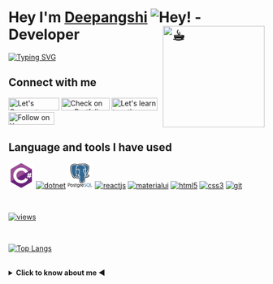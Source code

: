 <h1 align="left">Hey I'm <a title="Click me" href="https://www.linkedin.com/in/deepangshi-saha/">Deepangshi</a> <img title="Hey!" src="https://media.giphy.com/media/hvRJCLFzcasrR4ia7z/giphy.gif" width="28"/>      
<a href="https://www.buymeacoffee.com/thedsdev"> <img align="right" title="☕︎" src="https://media.giphy.com/media/v1.Y2lkPTc5MGI3NjExemEybWJmMHB0ZzZ6dTlvazA0eTR2YXdoeGtxd3BoYnAyZ3p4NnZyMiZlcD12MV9pbnRlcm5hbF9naWZfYnlfaWQmY3Q9cw/513lZvPf6khjIQFibF/giphy.gif" width="200" height="200"/></a> -Developer </h1>

<a href="https://git.io/typing-svg"><img title="<>Thank you for coming by, hope you're doing well.</>" src="https://readme-typing-svg.demolab.com?font=Fira+Code&pause=1000&random=false&width=435&lines=Developing+applications%2C;contributed+in+.NET,+React.js%2C;currently+focusing+on+developing;asp.net-+c%23+applications" alt="Typing SVG" /></a>

## Connect with me

<p align="left">
  <a href="https://www.linkedin.com/in/deepangshi-saha/" target="_blank" rel="noreferrer" ><img title="Let's Connect on LinkedIn" src="https://img.shields.io/badge/LinkedIn-0077B5?style=for-the-badge&logo=linkedin&logoColor=white&style=plastic"  width="100" height="25" /></a>
   <a href="https://deepangshi-dev.netlify.app/" target="_blank" rel="noreferrer"><img title="Check on my Portfolio" src="https://img.shields.io/badge/Portfolio-d4af37?style=for-the-badge&logo=React&logoColor=white&style=plastic" width="95" height="25" /></a>
  <a href="https://dev.to/thedsdev" target="_blank" rel="noreferrer"><img title="Let's learn together on DEV Community"  src="https://img.shields.io/badge/dev.to-0A0A0A?style=for-the-badge&logo=devdotto&logoColor=white&style=plastic" width="90" height="25" /></a>
  <a href="https://twitter.com/Deepangshi" target="_blank" rel="noreferrer"><img title="Follow on X" src="https://img.shields.io/badge/twitter-14171A?style=for-the-badge&logo=x&logoColor=white&style=plastic" width="90" height="25" /></a>
</p>

## Language and tools I have used

<p align="left"> 
  <a href="https://www.javatpoint.com/c-sharp-tutorial" target="_blank" rel="noreferrer"><img title="C#" src="https://raw.githubusercontent.com/devicons/devicon/master/icons/csharp/csharp-original.svg" alt="csharp" width="50" height="50"/></a>
  <a href="https://dotnet.microsoft.com/" target="_blank" rel="noreferrer"><img title=".NET" src="https://cdn.jsdelivr.net/gh/devicons/devicon/icons/dot-net/dot-net-plain-wordmark.svg" alt="dotnet" width="50" height="50"/></a>
  <a href="https://www.w3schools.com/postgresql/index.php" target="_blank" rel="noreferrer"><img title="postgresql" src="https://raw.githubusercontent.com/devicons/devicon/master/icons/postgresql/postgresql-original-wordmark.svg" alt="postgresql" width="50" height="50"/></a>
  <a href="https://www.w3schools.com/REACT/DEFAULT.ASP" target="_blank" rel="noreferrer"><img title="react.js" src="https://media.giphy.com/media/v1.Y2lkPTc5MGI3NjExNDVhY2M4dWNna2Flb2h0cXRuYWVmbzdheWxzeWJhM2szdzUyazA4YyZlcD12MV9pbnRlcm5hbF9naWZfYnlfaWQmY3Q9cw/FH2JsZjho46UFP391i/giphy.gif" alt="reactjs" width="50" height="50"/></a>
  <a href="https://mui.com/material-ui/getting-started/" target="_blank" rel="noreferrer"><img title="materialui" src="https://skillicons.dev/icons?i=materialui" alt="materialui" width="50" height="50"/></a>
  <a href="https://www.w3schools.com/html/" target="_blank" rel="noreferrer"><img title="HTML5" src="https://skillicons.dev/icons?i=html" alt="html5" width="50" height="50"/></a>
  <a href="https://www.w3schools.com/css/" target="_blank" rel="noreferrer"><img title="CSS3" src="https://skillicons.dev/icons?i=css" alt="css3" width="50" height="50"/></a>
  <a href="https://git-scm.com/" target="_blank" rel="noreferrer"><img title="git" src="https://skillicons.dev/icons?i=git" alt="git" width="50" height="50"/></a>
</p>

<br/>

<a href="https://github.com/Deepangshi" align="left" target="_blank" rel="noreferrer"> <img alt="views" title="Github views" src="https://komarev.com/ghpvc/?username=deepangshi&style=plastic"> </a>

<br />

<p align="left">

[![Top Langs](https://github-readme-stats.vercel.app/api/top-langs/?username=Deepangshi&layout=donut&theme=tokyonight&hide_border=true)](https://github.com/Deepangshi/)

</p>

<br/>



<details> <summary title="Click me"><b>Click to know about me ◀</b></summary>
 🌐 My journey into the mesmerizing world of software development started somewhat innocently during my days as a CS student. It was a simple curiosity—an urge to understand websites and applications—that drew me in.
<br/> 💻 As I navigated through this new, exciting world, my academic projects became my playground, allowing me to experiment, learn, and grow. My curiosity knew no bounds, and with each line of code, I felt more empowered to create and innovate.
<br/> 🛠️ The real turning point came when I got the opportunity to put my skills to the test in the professional arena. Working hands-on with technologies like .NET and React.js, I was able to turn my theoretical knowledge into practical expertise. These experiences not only honed my technical abilities but also taught me the importance of collaboration, innovation, and continuous learning in the fast-paced tech industry.
<br/> 💡 Today, I stand at a thrilling juncture in my journey, armed with a blend of academic knowledge and real-world tech experience, eager to tackle new challenges and contribute to the ever-evolving field of software development. <br/>#happycoding🚀
